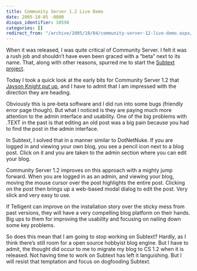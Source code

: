 ```yaml
---
title: Community Server 1.2 Live Demo
date: 2005-10-05 -0800
disqus_identifier: 10598
categories: []
redirect_from: "/archive/2005/10/04/community-server-12-live-demo.aspx/"
---
```


When it was released, I was quite critical of Community Server. I felt
it was a rush job and shouldn’t have even been graced with a “beta” next
to its name. That, along with other reasons, spurred me to start the
[Subtext project](http://subtextproject.com/).

Today I took a quick look at the early bits for Community Server 1.2
that [Jayson Knight put
up](http://jaysonknight.com/blog/archive/2005/10/05/2207.aspx), and I
have to admit that I am impressed with the direction they are heading.

Obviously this is pre-beta software and I did run into some bugs
(friendly error page though). But what I noticed is they are paying much
more attention to the admin interface and usability. One of the big
problems with .TEXT in the past is that editing an old post was a big
pain because you had to find the post in the admin interface.

In Subtext, I solved that in a manner similar to DotNetNuke. If you are
logged in and viewing your own blog, you see a pencil icon next to a
blog post. Click on it and you are taken to the admin section where you
can edit your blog.

Community Server 1.2 improves on this approach with a mighty jump
forward. When you are logged in as an admin, and viewing your blog,
moving the mouse cursor over the post highlights the entire post.
Clicking on the post then brings up a web-based modal dialog to edit the
post. Very slick and very easy to use.

If Telligent can improve on the installation story over the sticky mess
from past versions, they will have a very compelling blog platform on
their hands. Big ups to them for improving the usability and focusing on
nailing down some key problems.

So does this mean that I am going to stop working on Subtext? Hardly, as
I think there’s still room for a open source hobbyist blog engine. But I
have to admit, the thought did occur to me to migrate my blog to CS 1.2
when it is released. Not having time to work on Subtext has left it
languishing. But I will resist that temptation and focus on dogfooding
Subtext.


